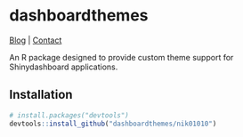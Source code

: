 # dashboardthemes

[Blog](https://nik01010.wordpress.com/) | [Contact](https://nik01010.wordpress.com/contact/)
<br>

An R package designed to provide custom theme support for Shinydashboard applications.

## Installation

```R
# install.packages("devtools")
devtools::install_github("dashboardthemes/nik01010")
```

